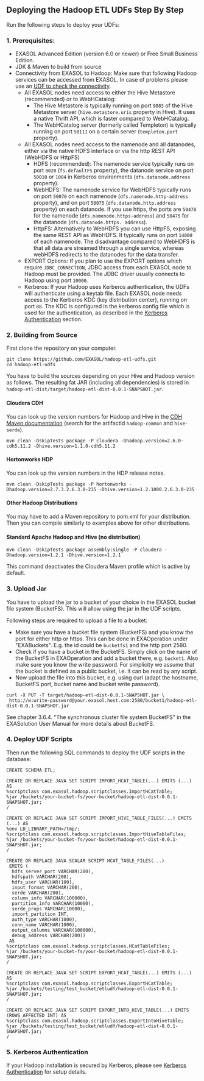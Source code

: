 ## Deploying the Hadoop ETL UDFs Step By Step

Run the following steps to deploy your UDFs:

### 1. Prerequisites:
* EXASOL Advanced Edition (version 6.0 or newer) or Free Small Business Edition.
* JDK & Maven to build from source
* Connectivity from EXASOL to Hadoop: Make sure that following Hadoop services can be accessed from EXASOL. In case of problems please use an [UDF to check the connectivity](https://www.exasol.com/support/browse/SOL-307).
  * All EXASOL nodes need access to either the Hive Metastore (recommended) or to WebHCatalog:
    * The Hive Metastore is typically running on port ```9083``` of the Hive Metastore server (```hive.metastore.uris``` property in Hive). It uses a native Thrift API, which is faster compared to WebHCatalog.
    * The WebHCatalog server (formerly called Templeton) is typically running on port ```50111``` on a certain server (```templeton.port``` property).
  * All EXASOL nodes need access to the namenode and all datanodes, either via the native HDFS interface or via the http REST API (WebHDFS or HttpFS)
    * HDFS (recommended): The namenode service typically runs on port ```8020``` (```fs.defaultFS``` property), the datanode service on port ```50010``` or ```1004``` in Kerberos environments (```dfs.datanode.address``` property).
    * WebHDFS: The namenode service for WebHDFS typically runs on port ```50070``` on each namenode (```dfs.namenode.http-address``` property), and on port ```50075``` (```dfs.datanode.http.address``` property) on each datanode. If you use https, the ports are ```50470``` for the namenode (```dfs.namenode.https-address```) and ```50475``` for the datanode (```dfs.datanode.https. address```).
    * HttpFS: Alternatively to WebHDFS you can use HttpFS, exposing the same REST API as WebHDFS. It typically runs on port ```14000``` of each namenode. The disadvantage compared to WebHDFS is that all data are streamed through a single service, whereas webHDFS redirects to the datanodes for the data transfer.
  * EXPORT Options: If you plan to use the EXPORT options which require ```JDBC_CONNECTION```, JDBC access from each EXASOL node to Hadoop must be provided. The JDBC driver usually connects to Hadoop using port ```10000```.
  * Kerberos: If your Hadoop uses Kerberos authentication, the UDFs will authenticate using a keytab file. Each EXASOL node needs access to the Kerberos KDC (key distribution center), running on port ```88```. The KDC is configured in the kerberos config file which is used for the authentication, as described in the [Kerberos Authentication](#5-kerberos-authentication) section.

### 2. Building from Source

First clone the repository on your computer.
```
git clone https://github.com/EXASOL/hadoop-etl-udfs.git
cd hadoop-etl-udfs
```

You have to build the sources depending on your Hive and Hadoop version as follows. The resulting fat JAR (including all dependencies) is stored in ```hadoop-etl-dist/target/hadoop-etl-dist-0.0.1-SNAPSHOT.jar```.

#### Cloudera CDH
You can look up the version numbers for Hadoop and Hive in the [CDH Maven documentation](https://www.cloudera.com/documentation/enterprise/release-notes/topics/cdh_vd_cdh5_maven_repo.html) (search for the artifactId ```hadoop-common``` and ```hive-serde```).
```
mvn clean -DskipTests package -P cloudera -Dhadoop.version=2.6.0-cdh5.11.2 -Dhive.version=1.1.0-cdh5.11.2
```

#### Hortonworks HDP
You can look up the version numbers in the HDP release notes.
```
mvn clean -DskipTests package -P hortonworks -Dhadoop.version=2.7.3.2.6.3.0-235 -Dhive.version=1.2.1000.2.6.3.0-235
```

#### Other Hadoop Distributions
You may have to add a Maven repository to pom.xml for your distribution. Then you can compile similarly to examples above for other distributions.

#### Standard Apache Hadoop and Hive (no distribution)
```
mvn clean -DskipTests package assembly:single -P cloudera -Dhadoop.version=1.2.1 -Dhive.version=1.2.1
```
This command deactivates the Cloudera Maven profile which is active by default.

### 3. Upload Jar

You have to upload the jar to a bucket of your choice in the EXASOL bucket file system (BucketFS). This will allow using the jar in the UDF scripts.

Following steps are required to upload a file to a bucket:
* Make sure you have a bucket file system (BucketFS) and you know the port for either http or https. This can be done in EXAOperation under "EXABuckets". E.g. the id could be ```bucketfs1``` and the http port 2580.
* Check if you have a bucket in the BucketFS. Simply click on the name of the BucketFS in EXAOperation and add a bucket there, e.g. ```bucket1```. Also make sure you know the write password. For simplicity we assume that the bucket is defined as a public bucket, i.e. it can be read by any script.
* Now upload the file into this bucket, e.g. using curl (adapt the hostname, BucketFS port, bucket name and bucket write password).
```
curl -X PUT -T target/hadoop-etl-dist-0.0.1-SNAPSHOT.jar \
 http://w:write-password@your.exasol.host.com:2580/bucket1/hadoop-etl-dist-0.0.1-SNAPSHOT.jar
```

See chapter 3.6.4. "The synchronous cluster file system BucketFS" in the EXASolution User Manual for more details about BucketFS.


### 4. Deploy UDF Scripts

Then run the following SQL commands to deploy the UDF scripts in the database:
```
CREATE SCHEMA ETL;

CREATE OR REPLACE JAVA SET SCRIPT IMPORT_HCAT_TABLE(...) EMITS (...) AS
%scriptclass com.exasol.hadoop.scriptclasses.ImportHCatTable;
%jar /buckets/your-bucket-fs/your-bucket/hadoop-etl-dist-0.0.1-SNAPSHOT.jar;
/

CREATE OR REPLACE JAVA SET SCRIPT IMPORT_HIVE_TABLE_FILES(...) EMITS (...) AS
%env LD_LIBRARY_PATH=/tmp/;
%scriptclass com.exasol.hadoop.scriptclasses.ImportHiveTableFiles;
%jar /buckets/your-bucket-fs/your-bucket/hadoop-etl-dist-0.0.1-SNAPSHOT.jar;
/

CREATE OR REPLACE JAVA SCALAR SCRIPT HCAT_TABLE_FILES(...)
 EMITS (
  hdfs_server_port VARCHAR(200),
  hdfspath VARCHAR(200),
  hdfs_user VARCHAR(100),
  input_format VARCHAR(200),
  serde VARCHAR(200),
  column_info VARCHAR(100000),
  partition_info VARCHAR(10000),
  serde_props VARCHAR(10000),
  import_partition INT,
  auth_type VARCHAR(1000),
  conn_name VARCHAR(1000),
  output_columns VARCHAR(100000),
  debug_address VARCHAR(200))
 AS
%scriptclass com.exasol.hadoop.scriptclasses.HCatTableFiles;
%jar /buckets/your-bucket-fs/your-bucket/hadoop-etl-dist-0.0.1-SNAPSHOT.jar;
/

CREATE OR REPLACE JAVA SET SCRIPT EXPORT_HCAT_TABLE(...) EMITS (...) AS
%scriptclass com.exasol.hadoop.scriptclasses.ExportHCatTable;
%jar /buckets/testing/test_bucket/etludf/hadoop-etl-dist-0.0.1-SNAPSHOT.jar;
/

CREATE OR REPLACE JAVA SET SCRIPT EXPORT_INTO_HIVE_TABLE(...) EMITS (ROWS_AFFECTED INT) AS
%scriptclass com.exasol.hadoop.scriptclasses.ExportIntoHiveTable;
%jar /buckets/testing/test_bucket/etludf/hadoop-etl-dist-0.0.1-SNAPSHOT.jar;
/
```

### 5. Kerberos Authentication

If your Hadoop installation is secured by Kerberos, please see [Kerberos Authentication](kerberos.md) for setup details.
